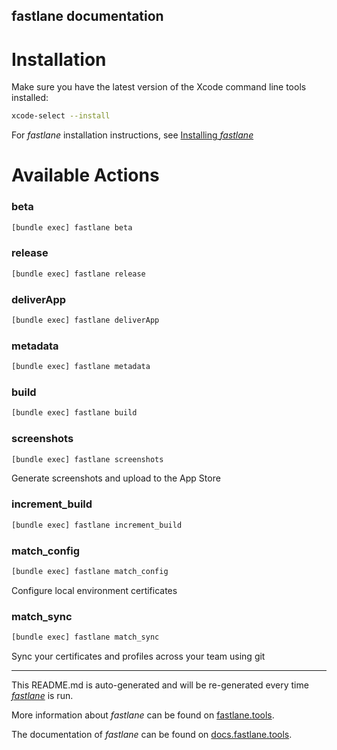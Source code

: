 fastlane documentation
----

# Installation

Make sure you have the latest version of the Xcode command line tools installed:

```sh
xcode-select --install
```

For _fastlane_ installation instructions, see [Installing _fastlane_](https://docs.fastlane.tools/#installing-fastlane)

# Available Actions

### beta

```sh
[bundle exec] fastlane beta
```



### release

```sh
[bundle exec] fastlane release
```



### deliverApp

```sh
[bundle exec] fastlane deliverApp
```



### metadata

```sh
[bundle exec] fastlane metadata
```



### build

```sh
[bundle exec] fastlane build
```



### screenshots

```sh
[bundle exec] fastlane screenshots
```

Generate screenshots and upload to the App Store

### increment_build

```sh
[bundle exec] fastlane increment_build
```



### match_config

```sh
[bundle exec] fastlane match_config
```

Configure local environment certificates

### match_sync

```sh
[bundle exec] fastlane match_sync
```

Sync your certificates and profiles across your team using git

----

This README.md is auto-generated and will be re-generated every time [_fastlane_](https://fastlane.tools) is run.

More information about _fastlane_ can be found on [fastlane.tools](https://fastlane.tools).

The documentation of _fastlane_ can be found on [docs.fastlane.tools](https://docs.fastlane.tools).
